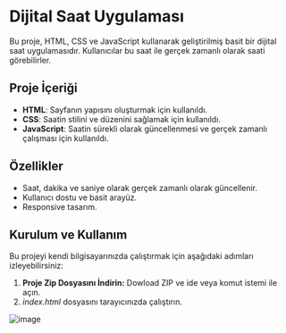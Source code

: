 # Dijital Saat Uygulaması

Bu proje, HTML, CSS ve JavaScript kullanarak geliştirilmiş basit bir dijital saat uygulamasıdır. Kullanıcılar bu saat ile gerçek zamanlı olarak saati görebilirler.

## Proje İçeriği

- **HTML**: Sayfanın yapısını oluşturmak için kullanıldı.
- **CSS**: Saatin stilini ve düzenini sağlamak için kullanıldı.
- **JavaScript**: Saatin sürekli olarak güncellenmesi ve gerçek zamanlı çalışması için kullanıldı.

## Özellikler

- Saat, dakika ve saniye olarak gerçek zamanlı olarak güncellenir.
- Kullanıcı dostu ve basit arayüz.
- Responsive tasarım.

## Kurulum ve Kullanım

Bu projeyi kendi bilgisayarınızda çalıştırmak için aşağıdaki adımları izleyebilirsiniz:

1. **Proje Zip Dosyasını İndirin:**
   Dowload ZIP ve ide veya komut istemi ile açın.
2. *index.html* dosyasını tarayıcınızda çalıştırın.

![image](https://github.com/user-attachments/assets/f7df5a57-1f7f-4165-a17b-aa62181e15b8)
